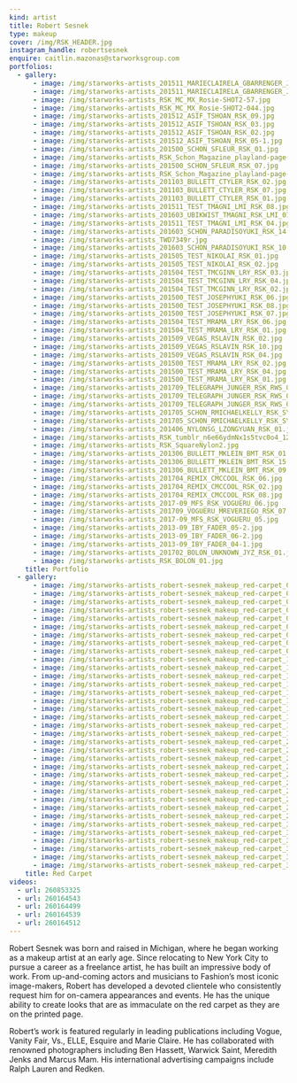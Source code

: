 ```yaml
---
kind: artist
title: Robert Sesnek
type: makeup
cover: /img/RSK_HEADER.jpg
instagram_handle: robertsesnek
enquire: caitlin.mazonas@starworksgroup.com
portfolios:
  - gallery:
      - image: /img/starworks-artists_201511_MARIECLAIRELA_GBARRENGER_JGE_RSK_02.jpg
      - image: /img/starworks-artists_201511_MARIECLAIRELA_GBARRENGER_JGE_RSK_06.jpg
      - image: /img/starworks-artists_RSK_MC_MX_Rosie-SHOT2-57.jpg
      - image: /img/starworks-artists_RSK_MC_MX_Rosie-SHOT2-044.jpg
      - image: /img/starworks-artists_201512_ASIF_TSHOAN_RSK_09.jpg
      - image: /img/starworks-artists_201512_ASIF_TSHOAN_RSK_03.jpg
      - image: /img/starworks-artists_201512_ASIF_TSHOAN_RSK_02.jpg
      - image: /img/starworks-artists_201512_ASIF_TSHOAN_RSK_05-1.jpg
      - image: /img/starworks-artists_201500_SCHON_SFLEUR_RSK_01.jpg
      - image: /img/starworks-artists_RSK_Schon_Magazine_playland-page-004-1.jpg
      - image: /img/starworks-artists_201500_SCHON_SFLEUR_RSK_07.jpg
      - image: /img/starworks-artists_RSK_Schon_Magazine_playland-page-002-1.jpg
      - image: /img/starworks-artists_201103_BULLETT_CTYLER_RSK_02.jpg
      - image: /img/starworks-artists_201103_BULLETT_CTYLER_RSK_07.jpg
      - image: /img/starworks-artists_201103_BULLETT_CTYLER_RSK_01.jpg
      - image: /img/starworks-artists_201511_TEST_TMAGNI_LMI_RSK_08.jpg
      - image: /img/starworks-artists_201603_UBIKWIST_TMAGNI_RSK_LMI_07.jpg
      - image: /img/starworks-artists_201511_TEST_TMAGNI_LMI_RSK_04.jpg
      - image: /img/starworks-artists_201603_SCHON_PARADISOYUKI_RSK_14.jpg
      - image: /img/starworks-artists_TWD7349r.jpg
      - image: /img/starworks-artists_201603_SCHON_PARADISOYUKI_RSK_10.jpg
      - image: /img/starworks-artists_201505_TEST_NIKOLAI_RSK_01.jpg
      - image: /img/starworks-artists_201505_TEST_NIKOLAI_RSK_02.jpg
      - image: /img/starworks-artists_201504_TEST_TMCGINN_LRY_RSK_03.jpg
      - image: /img/starworks-artists_201504_TEST_TMCGINN_LRY_RSK_04.jpg
      - image: /img/starworks-artists_201504_TEST_TMCGINN_LRY_RSK_02.jpg
      - image: /img/starworks-artists_201500_TEST_JOSEPHYUKI_RSK_06.jpg
      - image: /img/starworks-artists_201500_TEST_JOSEPHYUKI_RSK_08.jpg
      - image: /img/starworks-artists_201500_TEST_JOSEPHYUKI_RSK_07.jpg
      - image: /img/starworks-artists_201504_TEST_MRAMA_LRY_RSK_06.jpg
      - image: /img/starworks-artists_201504_TEST_MRAMA_LRY_RSK_01.jpg
      - image: /img/starworks-artists_201509_VEGAS_RSLAVIN_RSK_02.jpg
      - image: /img/starworks-artists_201509_VEGAS_RSLAVIN_RSK_10.jpg
      - image: /img/starworks-artists_201509_VEGAS_RSLAVIN_RSK_04.jpg
      - image: /img/starworks-artists_201500_TEST_MRAMA_LRY_RSK_02.jpg
      - image: /img/starworks-artists_201500_TEST_MRAMA_LRY_RSK_04.jpg
      - image: /img/starworks-artists_201500_TEST_MRAMA_LRY_RSK_01.jpg
      - image: /img/starworks-artists_201709_TELEGRAPH_JUNGER_RSK_RWS_06.jpg
      - image: /img/starworks-artists_201709_TELEGRAPH_JUNGER_RSK_RWS_02.jpg
      - image: /img/starworks-artists_201709_TELEGRAPH_JUNGER_RSK_RWS_03.jpg
      - image: /img/starworks-artists_201705_SCHON_RMICHAELKELLY_RSK_SY_08.jpg
      - image: /img/starworks-artists_201705_SCHON_RMICHAELKELLY_RSK_SY_05.jpg
      - image: /img/starworks-artists_201406_NYLONSG_LZONGYUAN_RSK_01.jpg
      - image: /img/starworks-artists_RSK_tumblr_n6e66ydmNx1s5tvc0o4_1280.jpg
      - image: /img/starworks-artists_RSK_SquareNylon2.jpg
      - image: /img/starworks-artists_201306_BULLETT_MKLEIN_BMT_RSK_01.jpg
      - image: /img/starworks-artists_201306_BULLETT_MKLEIN_BMT_RSK_15.jpg
      - image: /img/starworks-artists_201306_BULLETT_MKLEIN_BMT_RSK_09.jpg
      - image: /img/starworks-artists_201704_REMIX_CMCCOOL_RSK_06.jpg
      - image: /img/starworks-artists_201704_REMIX_CMCCOOL_RSK_02.jpg
      - image: /img/starworks-artists_201704_REMIX_CMCCOOL_RSK_08.jpg
      - image: /img/starworks-artists_2017-09_MFS_RSK_VOGUERU_06.jpg
      - image: /img/starworks-artists_201709_VOGUERU_MREVERIEGO_RSK_07.jpg
      - image: /img/starworks-artists_2017-09_MFS_RSK_VOGUERU_05.jpg
      - image: /img/starworks-artists_2013-09_IBY_FADER_05-2.jpg
      - image: /img/starworks-artists_2013-09_IBY_FADER_06-2.jpg
      - image: /img/starworks-artists_2013-09_IBY_FADER_04-1.jpg
      - image: /img/starworks-artists_201702_BOLON_UNKNOWN_JYZ_RSK_01.jpg
      - image: /img/starworks-artists_RSK_BOLON_01.jpg
    title: Portfolio
  - gallery:
      - image: /img/starworks-artists_robert-sesnek_makeup_red-carpet_01.jpg
      - image: /img/starworks-artists_robert-sesnek_makeup_red-carpet_02.jpg
      - image: /img/starworks-artists_robert-sesnek_makeup_red-carpet_03.jpg
      - image: /img/starworks-artists_robert-sesnek_makeup_red-carpet_04.jpg
      - image: /img/starworks-artists_robert-sesnek_makeup_red-carpet_05.jpg
      - image: /img/starworks-artists_robert-sesnek_makeup_red-carpet_06.jpg
      - image: /img/starworks-artists_robert-sesnek_makeup_red-carpet_07.jpg
      - image: /img/starworks-artists_robert-sesnek_makeup_red-carpet_08.jpg
      - image: /img/starworks-artists_robert-sesnek_makeup_red-carpet_09.jpg
      - image: /img/starworks-artists_robert-sesnek_makeup_red-carpet_10.jpg
      - image: /img/starworks-artists_robert-sesnek_makeup_red-carpet_11.jpg
      - image: /img/starworks-artists_robert-sesnek_makeup_red-carpet_12.jpg
      - image: /img/starworks-artists_robert-sesnek_makeup_red-carpet_13.jpg
      - image: /img/starworks-artists_robert-sesnek_makeup_red-carpet_14.jpg
      - image: /img/starworks-artists_robert-sesnek_makeup_red-carpet_15.jpg
      - image: /img/starworks-artists_robert-sesnek_makeup_red-carpet_16.jpg
      - image: /img/starworks-artists_robert-sesnek_makeup_red-carpet_17.jpg
      - image: /img/starworks-artists_robert-sesnek_makeup_red-carpet_18.jpg
      - image: /img/starworks-artists_robert-sesnek_makeup_red-carpet_19.jpg
      - image: /img/starworks-artists_robert-sesnek_makeup_red-carpet_20.jpg
      - image: /img/starworks-artists_robert-sesnek_makeup_red-carpet_21.jpg
      - image: /img/starworks-artists_robert-sesnek_makeup_red-carpet_22.jpg
      - image: /img/starworks-artists_robert-sesnek_makeup_red-carpet_23.jpg
      - image: /img/starworks-artists_robert-sesnek_makeup_red-carpet_24.jpg
      - image: /img/starworks-artists_robert-sesnek_makeup_red-carpet_25.jpg
      - image: /img/starworks-artists_robert-sesnek_makeup_red-carpet_26.jpg
      - image: /img/starworks-artists_robert-sesnek_makeup_red-carpet_27.jpg
      - image: /img/starworks-artists_robert-sesnek_makeup_red-carpet_28.jpg
      - image: /img/starworks-artists_robert-sesnek_makeup_red-carpet_29.jpg
      - image: /img/starworks-artists_robert-sesnek_makeup_red-carpet_30.jpg
      - image: /img/starworks-artists_robert-sesnek_makeup_red-carpet_31.jpg
      - image: /img/starworks-artists_robert-sesnek_makeup_red-carpet_32.jpg
      - image: /img/starworks-artists_robert-sesnek_makeup_red-carpet_33.jpg
      - image: /img/starworks-artists_robert-sesnek_makeup_red-carpet_34.jpg
      - image: /img/starworks-artists_robert-sesnek_makeup_red-carpet_35.jpg
    title: Red Carpet
videos:
  - url: 260853325
  - url: 260164543
  - url: 260164499
  - url: 260164539
  - url: 260164512
---
```

Robert Sesnek was born and raised in Michigan, where he began working as a makeup artist at an early age. Since relocating to New York City to pursue a career as a freelance artist, he has built an impressive body of work. From up-and-coming actors and musicians to Fashion’s most iconic image-makers, Robert has developed a devoted clientele who consistently request him for on-camera appearances and events. He has the unique ability to create looks that are as immaculate on the red carpet as they are on the printed page.

Robert’s work is featured regularly in leading publications including Vogue, Vanity Fair, Vs., ELLE, Esquire and Marie Claire. He has collaborated with renowned photographers including Ben Hassett, Warwick Saint, Meredith Jenks and Marcus Mam. His international advertising campaigns include Ralph Lauren and Redken.
